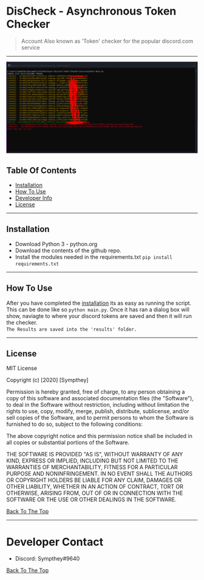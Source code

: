 # DisCheck - Asynchronous Token Checker
> Account Also known as 'Token' checker for the popular discord.com service

---
![Project Image](Capture.PNG)

## Table Of Contents
- [Installation](#Installation) 
- [How To Use](#How-To-Use)
- [Developer Info](#Developer-Contact)
- [License](#License)

---
## Installation
- Download Python 3 - python.org
- Download the contents of the github repo.
- Install the modules needed in the requirements.txt `pip install requirements.txt`
---
## How To Use
After you have completed the [installation](#Installation) its as easy as running the script.<br> This can be done like so `python main.py`. Once it has ran a dialog box will show, naviagte to where your discord tokens are saved and then it will run the checker.<br>
`The Results are saved into the 'results' folder.`

---
## License
MIT License

Copyright (c) [2020] [Sympthey]

Permission is hereby granted, free of charge, to any person obtaining a copy
of this software and associated documentation files (the "Software"), to deal
in the Software without restriction, including without limitation the rights
to use, copy, modify, merge, publish, distribute, sublicense, and/or sell
copies of the Software, and to permit persons to whom the Software is
furnished to do so, subject to the following conditions:

The above copyright notice and this permission notice shall be included in all
copies or substantial portions of the Software.

THE SOFTWARE IS PROVIDED "AS IS", WITHOUT WARRANTY OF ANY KIND, EXPRESS OR
IMPLIED, INCLUDING BUT NOT LIMITED TO THE WARRANTIES OF MERCHANTABILITY,
FITNESS FOR A PARTICULAR PURPOSE AND NONINFRINGEMENT. IN NO EVENT SHALL THE
AUTHORS OR COPYRIGHT HOLDERS BE LIABLE FOR ANY CLAIM, DAMAGES OR OTHER
LIABILITY, WHETHER IN AN ACTION OF CONTRACT, TORT OR OTHERWISE, ARISING FROM,
OUT OF OR IN CONNECTION WITH THE SOFTWARE OR THE USE OR OTHER DEALINGS IN THE
SOFTWARE.

[Back To The Top](#Asynchronous-Discord-Token-Checker)

---
# Developer Contact

- Discord: Sympthey#9640

[Back To The Top](#Asynchronous-Discord-Token-Checker)